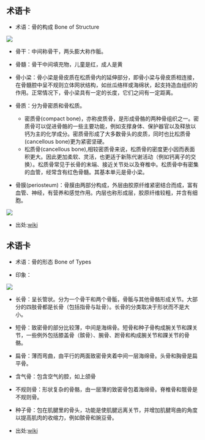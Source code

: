 

术语卡
- 
- 术语：骨的构成  Bone of Structure

![](http://a1.att.hudong.com/46/78/19300000229465134793788613107.jpg)

   - 骨干：中间称骨干，两头膨大称作骺。
     
   - 骨髓：骨干中间填充物，儿童是红，成人是黄
     
   - 骨小梁：骨小梁是骨皮质在松质骨内的延伸部分，即骨小梁与骨皮质相连接，在骨髓腔中呈不规则立体网状结构，如丝瓜络样或海绵状，起支持造血组织的作用。正常情况下，骨小梁具有一定的长度，它们之间有一定距离。
     
   - 骨质：分为骨密质和骨松质。
     - 密质骨(compact bone)，亦称皮质骨，是形成骨骼的两种骨组织之一。密质骨可以促进骨骼的一些主要功能，例如支撑身体、保护器官以及释放以钙为主的化学成分。密质骨形成了大多数骨头的皮质，同时也比松质骨(cancellous bone)更为紧密坚硬。
     - 松质骨(cancellous bone),相较密质骨来说，松质骨的密度更小因而表面积更大。因此更加柔软、灵活，也更适于新陈代谢活动（例如钙离子的交换）。松质骨常见于长骨的末端、接近关节处以及脊椎中。松质骨中有密集的血管，经常含有红色骨髓。其基本单元是骨小梁。
     
   - 骨膜(periosteum)：骨膜由两部分构成，外层由胶原纤维紧密结合而成，富有血管、神经，有营养和感觉作用。内层也称形成层，胶原纤维较粗，并含有细胞。
   
   ![](http://img.mp.itc.cn/upload/20170302/6bce0637b3f04308998c405281e7fc8e_th.jpg)
 
- 出处:[wiki](https://zh.wikipedia.org/wiki/%E9%AA%A8%E9%AA%BC)

术语卡
- 

- 术语：骨的形态 Bone of Types

- 印象：
 
 ![](https://upload.wikimedia.org/wikipedia/commons/thumb/7/77/Blausen_0229_ClassificationofBones.png/350px-Blausen_0229_ClassificationofBones.png)

- 长骨：呈长管状。分为一个骨干和两个骨骺，骨骺与其他骨骼形成关节。大部分的四肢骨都是长骨（包括指骨与趾骨）。长骨的分类取决于形状而不是大小。
     
- 短骨：致密骨的部分比较薄，中间是海绵骨。短骨和种子骨构成腕关节和踝关节，一些例外包括膝盖骨（髌骨）、腕骨、跗骨和构成腕关节和踝关节的骨骼。
     
- 扁骨：薄而弯曲，由平行的两面致密骨夹着中间一层海绵骨。头骨和胸骨是扁平骨。
     
- 含气骨：包含空气的腔，如上颌骨
     
- 不规则骨：形状复杂的骨骼，由一层薄的致密骨包着海绵骨。脊椎骨和髋骨是不规则骨。
     
- 种子骨：包在肌腱里的骨头，功能是使肌腱远离关节，并增加肌腱弯曲的角度以提高肌肉的收缩力，例如髌骨和豌豆骨。
     

 
- 出处:[wiki](https://zh.wikipedia.org/wiki/%E9%AA%A8%E9%AA%BC)
     


